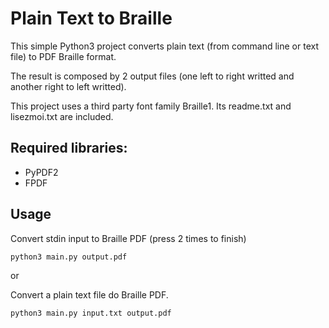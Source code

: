# Plain Text to Braille

This simple Python3 project converts plain text (from command line or text file) to PDF Braille format.

The result is composed by 2 output files (one left to right writted and another right to left writted).

This project uses a third party font family Braille1. Its readme.txt and lisezmoi.txt are included. 

## Required libraries:
- PyPDF2
- FPDF

## Usage

Convert stdin input to Braille PDF (press 2 times <Return> to finish)
```
python3 main.py output.pdf
```

or


Convert a plain text file do Braille PDF.
```
python3 main.py input.txt output.pdf
```
